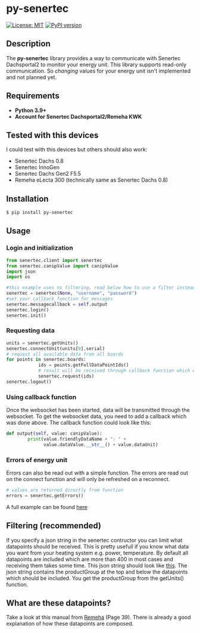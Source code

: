 # py-senertec

[![License: MIT](https://img.shields.io/badge/License-MIT-yellow.svg)](https://opensource.org/licenses/MIT)
[![PyPI version](https://badge.fury.io/py/py-senertec.svg)](https://badge.fury.io/py/py-senertec)

## Description

The **py-senertec** library provides a way to communicate with Senertec Dachsportal2 to monitor your energy unit.
This library supports read-only communication. So *changing* values for your energy unit isn't implemented and not planned yet.

## Requirements

*   **Python 3.9+**
*   **Account for Senertec Dachsportal2/Remeha KWK**

## Tested with this devices

I could test with this devices but others should also work:  
*   Senertec Dachs 0.8
*   Senertec InnoGen
*   Senertec Dachs Gen2 F5.5
*   Remeha eLecta 300 (technically same as Senertec Dachs 0.8)


## Installation

```sh
$ pip install py-senertec
```

## Usage

### Login and initialization

```python
from senertec.client import senertec
from senertec.canipValue import canipValue
import json
import os

#this example uses no filtering, read below how to use a filter instead of None as first parameter.
senertec = senertec(None, "username", "password")
#set your callback function for messages
senertec.messagecallback = self.output
senertec.login()
senertec.init()
```

### Requesting data

```python
units = senertec.getUnits()
senertec.connectUnit(units[0].serial)
# request all available data from all boards
for points in senertec.boards:
            ids = points.getFullDataPointIds()
            # result will be received through callback function which was set above
            senertec.request(ids)
senertec.logout()
```

### Using callback function

Once the websocket has been started, data will be transmitted through the websocket.
To get the websocket data, you need to add a callback which was done above.
The callback function could look like this:

```python
def output(self, value: canipValue):
        print(value.friendlyDataName + ": " +
              value.dataValue.__str__() + value.dataUnit)
```

### Errors of energy unit
Errors can also be read out with a simple function.
The errors are read out on the connect function and will only be refreshed on a reconnect.

```python
# values are returned directly from function
errors = senertec.getErrors()
```

A full example can be found [here](https://github.com/Kleinrotti/py-senertec/blob/main/examples/output_data.py)

## Filtering (recommended)
If you specify a json string in the senertec contructor you can limit what datapoints should be received.
This is pretty usefull if you know what data you want from your heating system e.g. power, temperature.
By default all datapoints are included which are more than 400 in most cases and receiving them takes some time.
This json string should look like [this](https://github.com/Kleinrotti/py-senertec/blob/main/examples/datapointFilter.json).
The json string contains the productGroup at the top and below the datapoints which should be included.
You get the productGroup from the getUnits() function.

## What are these datapoints?
Take a look at this manual from [Remeha](https://mediacdn.remeha.de/-/media/websites/remehade/downloads/produkte/regenerative-hybrid/gas-hybrid-waerme-und-strom/electa-ace-300/electaace300_bedienungsanleitung_02-23.pdf?v=1&d=20230228T114400Z) (Page 39).
There is already a good explanation of how these datapoints are composed.
